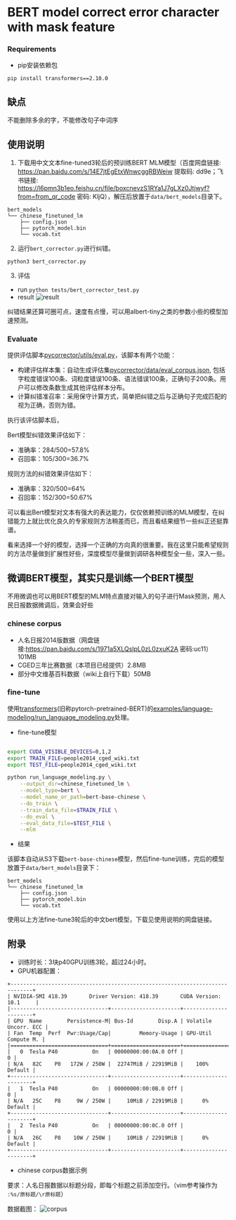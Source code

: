 # BERT model correct error character with mask feature


### Requirements
* pip安装依赖包
```
pip install transformers==2.10.0
```

## 缺点
不能删除多余的字，不能修改句子中词序

## 使用说明


1. 下载用中文文本fine-tuned3轮后的预训练BERT MLM模型（百度网盘链接: https://pan.baidu.com/s/14E7jtEgEtxWnwcggRBWeiw 提取码: dd9e；飞书链接: https://l6pmn3b1eo.feishu.cn/file/boxcnevzS1RYa1J7gLXz0Jtjwyf?from=from_qr_code   密码: KljQ），解压后放置于`data/bert_models`目录下。
```
bert_models
└── chinese_finetuned_lm
    ├── config.json
    ├── pytorch_model.bin
    └── vocab.txt
```

2. 运行`bert_corrector.py`进行纠错。
```
python3 bert_corrector.py
```

3. 评估

- run
 `python tests/bert_corrector_test.py`
- result
![result](../../docs/git_image/bert_result.png)

纠错结果还算可圈可点，速度有点慢，可以用albert-tiny之类的参数小些的模型加速预测。


### Evaluate

提供评估脚本[pycorrector/utils/eval.py](../utils/eval.py)，该脚本有两个功能：
- 构建评估样本集：自动生成评估集[pycorrector/data/eval_corpus.json](../data/eval_corpus.json), 包括字粒度错误100条、词粒度错误100条、语法错误100条，正确句子200条。用户可以修改条数生成其他评估样本分布。
- 计算纠错准召率：采用保守计算方式，简单把纠错之后与正确句子完成匹配的视为正确，否则为错。

执行该评估脚本后，

Bert模型纠错效果评估如下：
- 准确率：284/500=57.8%
- 召回率：105/300=36.7%

规则方法的纠错效果评估如下：
- 准确率：320/500=64%
- 召回率：152/300=50.67%


可以看出Bert模型对文本有强大的表达能力，仅仅依赖预训练的MLM模型，在纠错能力上就比优化良久的专家规则方法稍差而已，而且看结果细节一些纠正还挺靠谱。

看来选择一个好的模型，选择一个正确的方向真的很重要。我在这里只能希望规则的方法尽量做到扩展性好些，深度模型尽量做到调研各种模型全一些，深入一些。


## 微调BERT模型，其实只是训练一个BERT模型
不用微调也可以用BERT模型的MLM特点直接对输入的句子进行Mask预测，用人民日报数据微调后，效果会好些

### chinese corpus

- 人名日报2014版数据（网盘链接:https://pan.baidu.com/s/1971a5XLQsIpL0zL0zxuK2A  密码:uc11）101MB
- CGED三年比赛数据（本项目已经提供）2.8MB
- 部分中文维基百科数据（wiki上自行下载）50MB


### fine-tune
使用[transformers](https://github.com/huggingface/transformers)(旧称pytorch-pretrained-BERT)的[examples/language-modeling/run_language_modeling.py](https://github.com/huggingface/transformers/blob/master/examples/language-modeling/run_language_modeling.py)处理。
- fine-tune模型
```bash

export CUDA_VISIBLE_DEVICES=0,1,2
export TRAIN_FILE=people2014_cged_wiki.txt
export TEST_FILE=people2014_cged_wiki.txt

python run_language_modeling.py \
    --output_dir=chinese_finetuned_lm \
    --model_type=bert \
    --model_name_or_path=bert-base-chinese \
    --do_train \
    --train_data_file=$TRAIN_FILE \
    --do_eval \
    --eval_data_file=$TEST_FILE \
    --mlm
```
- 结果

该脚本自动从S3下载`bert-base-chinese`模型，然后fine-tune训练，完后的模型放置于`data/bert_models`目录下：
```
bert_models
└── chinese_finetuned_lm
    ├── config.json
    ├── pytorch_model.bin
    └── vocab.txt
```
使用以上方法fine-tune3轮后的中文bert模型，下载见使用说明的网盘链接。

## 附录
- 训练时长：3块p40GPU训练3轮，超过24小时。
- GPU机器配置：
```
+-----------------------------------------------------------------------------+
| NVIDIA-SMI 418.39       Driver Version: 418.39       CUDA Version: 10.1     |
|-------------------------------+----------------------+----------------------+
| GPU  Name        Persistence-M| Bus-Id        Disp.A | Volatile Uncorr. ECC |
| Fan  Temp  Perf  Pwr:Usage/Cap|         Memory-Usage | GPU-Util  Compute M. |
|===============================+======================+======================|
|   0  Tesla P40           On   | 00000000:00:0A.0 Off |                    0 |
| N/A   82C    P0   172W / 250W |  22747MiB / 22919MiB |    100%      Default |
+-------------------------------+----------------------+----------------------+
|   1  Tesla P40           On   | 00000000:00:0B.0 Off |                    0 |
| N/A   25C    P8     9W / 250W |     10MiB / 22919MiB |      0%      Default |
+-------------------------------+----------------------+----------------------+
|   2  Tesla P40           On   | 00000000:00:0C.0 Off |                    0 |
| N/A   26C    P8    10W / 250W |     10MiB / 22919MiB |      0%      Default |
+-------------------------------+----------------------+----------------------+

```
- chinese corpus数据示例

要求：人名日报数据以标题分段，即每个标题之前添加空行。（vim参考操作为  `:%s/原标题/\r原标题`）

数据截图：
![corpus](../../docs/git_image/peoplecorpus.png)
